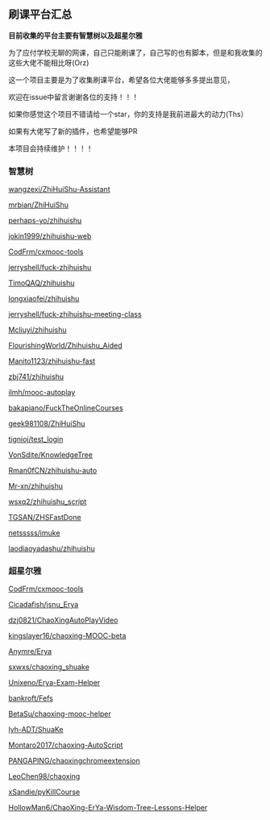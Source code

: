 ## 刷课平台汇总 ##

**目前收集的平台主要有智慧树以及超星尔雅**

为了应付学校无聊的网课，自己只能刷课了，自己写的也有脚本，但是和我收集的这些大佬不能相比呀(Orz)

这一个项目主要是为了收集刷课平台，希望各位大佬能够多多提出意见，

欢迎在issue中留言谢谢各位的支持！！！

如果你感觉这个项目不错请给一个star，你的支持是我前进最大的动力(Ths）

如果有大佬写了新的插件，也希望能够PR

本项目会持续维护！！！！

### 智慧树 ###

[wangzexi/ZhiHuiShu-Assistant](https://github.com/wangzexi/ZhiHuiShu-Assistant)

[mrbian/ZhiHuiShu](https://github.com/mrbian/ZhiHuiShu)

[perhaps-yo/zhihuishu](https://github.com/perhaps-yo/zhihuishu)

[jokin1999/zhihuishu-web](https://github.com/jokin1999/zhihuishu-web)

[CodFrm/cxmooc-tools](https://github.com/CodFrm/cxmooc-tools)

[jerryshell/fuck-zhihuishu](https://github.com/jerryshell/fuck-zhihuishu)

[TimoQAQ/zhihuishu](https://github.com/TimoQAQ/zhihuishu)

[longxiaofei/zhihuishu](https://github.com/longxiaofei/zhihuishu)

[jerryshell/fuck-zhihuishu-meeting-class](https://github.com/jerryshell/fuck-zhihuishu-meeting-class)

[Mcliuyi/zhihuishu](https://github.com/Mcliuyi/zhihuishu)

[FlourishingWorld/Zhihuishu_Aided](https://github.com/FlourishingWorld/Zhihuishu_Aided)

[Manito1123/zhihuishu-fast](https://github.com/Manito1123/zhihuishu-fast)

[zbj741/zhihuishu](https://github.com/zbj741/zhihuishu)

[ilmh/mooc-autoplay](https://github.com/ilmh/mooc-autoplay)

[bakapiano/FuckTheOnlineCourses](https://github.com/bakapiano/FuckTheOnlineCourses)

[geek981108/ZhiHuiShu](https://github.com/geek981108/ZhiHuiShu)

[tignioj/test_login](https://github.com/tignioj/test_login)

[VonSdite/KnowledgeTree](https://github.com/VonSdite/KnowledgeTree)

[Rman0fCN/zhihuishu-auto](https://github.com/Rman0fCN/zhihuishu-auto)

[Mr-xn/zhihuishu](https://github.com/Mr-xn/zhihuishu)

[wsxq2/zhihuishu_script](https://github.com/wsxq2/zhihuishu_script)

[TGSAN/ZHSFastDone](https://github.com/TGSAN/ZHSFastDone)

[netsssss/imuke](https://github.com/netsssss/imuke)

[laodiaoyadashu/zhihuishu](https://github.com/laodiaoyadashu/zhihuishu)

### 超星尔雅 ###

[CodFrm/cxmooc-tools](https://github.com/CodFrm/cxmooc-tools)

[Cicadafish/jsnu_Erya](https://github.com/Cicadafish/jsnu_Erya)

[dzj0821/ChaoXingAutoPlayVideo](https://github.com/dzj0821/ChaoXingAutoPlayVideo)

[kingslayer16/chaoxing-MOOC-beta](https://github.com/kingslayer16/chaoxing-MOOC-beta)

[Anymre/Erya](https://github.com/Anymre/Erya)

[sxwxs/chaoxing_shuake](https://github.com/sxwxs/chaoxing_shuake)

[Unixeno/Erya-Exam-Helper](Unixeno/Erya-Exam-Helper)

[bankroft/Fefs](bankroft/Fefs)

[BetaSu/chaoxing-mooc-helper](https://github.com/BetaSu/chaoxing-mooc-helper)

[lyh-ADT/ShuaKe](lyh-ADT/ShuaKe)

[Montaro2017/chaoxing-AutoScript](https://github.com/Montaro2017/chaoxing-AutoScript)

[PANGAPING/chaoxingchromeextension](https://github.com/PANGAPING/chaoxingchromeextension)

[LeoChen98/chaoxing](https://github.com/LeoChen98/chaoxing)

[xSandie/pyKillCourse](https://github.com/xSandie/pyKillCourse) 

[HollowMan6/ChaoXing-ErYa-Wisdom-Tree-Lessons-Helper](https://github.com/HollowMan6/ChaoXing-ErYa-Wisdom-Tree-Lessons-Helper)
